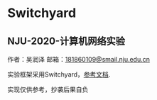 # Switchyard

## NJU-2020-计算机网络实验

作者：吴润泽 邮箱：181860109@smail.nju.edu.cn

实验框架采用Switchyard，[参考文档](https://jsommers.github.io/switchyard).

实现仅供参考，抄袭后果自负
